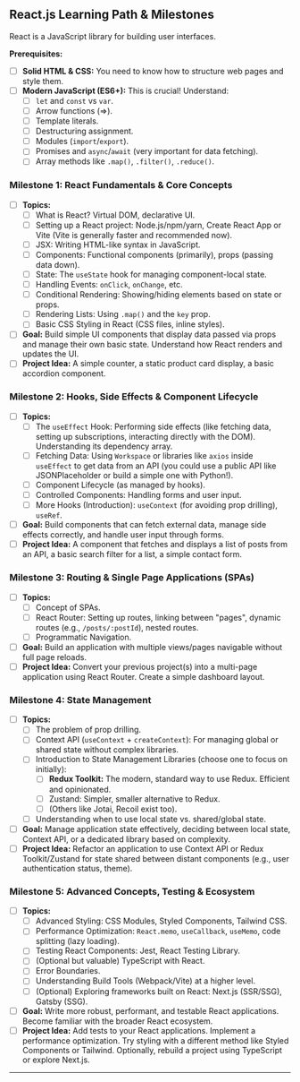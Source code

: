 ## React.js Learning Path & Milestones
React is a JavaScript library for building user interfaces.

**Prerequisites:**
- [ ] **Solid HTML & CSS:** You need to know how to structure web pages and style them.
- [ ] **Modern JavaScript (ES6+):** This is crucial! Understand:
    - [ ] `let` and `const` vs `var`.
    - [ ] Arrow functions (=>).
    - [ ] Template literals.
    - [ ] Destructuring assignment.
    - [ ] Modules (`import`/`export`).
    - [ ] Promises and `async`/`await` (very important for data fetching).
    - [ ] Array methods like `.map()`, `.filter()`, `.reduce()`.
### **Milestone 1: React Fundamentals & Core Concepts**
- [ ] **Topics:**
    - [ ] What is React? Virtual DOM, declarative UI.
    - [ ] Setting up a React project: Node.js/npm/yarn, Create React App or Vite (Vite is generally faster and recommended now).
    - [ ] JSX: Writing HTML-like syntax in JavaScript.
    - [ ] Components: Functional components (primarily), props (passing data down).
    - [ ] State: The `useState` hook for managing component-local state.
    - [ ] Handling Events: `onClick`, `onChange`, etc.
    - [ ] Conditional Rendering: Showing/hiding elements based on state or props.
    - [ ] Rendering Lists: Using `.map()` and the `key` prop.
    - [ ] Basic CSS Styling in React (CSS files, inline styles).
- [ ] **Goal:** Build simple UI components that display data passed via props and manage their own basic state. Understand how React renders and updates the UI.
- [ ] **Project Idea:** A simple counter, a static product card display, a basic accordion component.
### **Milestone 2: Hooks, Side Effects & Component Lifecycle**
- [ ] **Topics:**
    - [ ] The `useEffect` Hook: Performing side effects (like fetching data, setting up subscriptions, interacting directly with the DOM). Understanding its dependency array.
    - [ ] Fetching Data: Using `Workspace` or libraries like `axios` inside `useEffect` to get data from an API (you could use a public API like JSONPlaceholder or build a simple one with Python!).
    - [ ] Component Lifecycle (as managed by hooks).
    - [ ] Controlled Components: Handling forms and user input.
    - [ ] More Hooks (Introduction): `useContext` (for avoiding prop drilling), `useRef`.
- [ ] **Goal:** Build components that can fetch external data, manage side effects correctly, and handle user input through forms.
- [ ] **Project Idea:** A component that fetches and displays a list of posts from an API, a basic search filter for a list, a simple contact form.
### **Milestone 3: Routing & Single Page Applications (SPAs)**
- [ ] **Topics:**
    - [ ] Concept of SPAs.
    - [ ] React Router: Setting up routes, linking between "pages", dynamic routes (e.g., `/posts/:postId`), nested routes.
    - [ ] Programmatic Navigation.
- [ ] **Goal:** Build an application with multiple views/pages navigable without full page reloads.
- [ ] **Project Idea:** Convert your previous project(s) into a multi-page application using React Router. Create a simple dashboard layout.
### **Milestone 4: State Management**
- [ ] **Topics:**
    - [ ] The problem of prop drilling.
    - [ ] Context API (`useContext` + `createContext`): For managing global or shared state without complex libraries.
    - [ ] Introduction to State Management Libraries (choose one to focus on initially):
        - [ ] **Redux Toolkit:** The modern, standard way to use Redux. Efficient and opinionated.
        - [ ] Zustand: Simpler, smaller alternative to Redux.
        - [ ] (Others like Jotai, Recoil exist too).
    - [ ] Understanding when to use local state vs. shared/global state.
- [ ] **Goal:** Manage application state effectively, deciding between local state, Context API, or a dedicated library based on complexity.
- [ ] **Project Idea:** Refactor an application to use Context API or Redux Toolkit/Zustand for state shared between distant components (e.g., user authentication status, theme).
### **Milestone 5: Advanced Concepts, Testing & Ecosystem**
- [ ] **Topics:**
    - [ ] Advanced Styling: CSS Modules, Styled Components, Tailwind CSS.
    - [ ] Performance Optimization: `React.memo`, `useCallback`, `useMemo`, code splitting (lazy loading).
    - [ ] Testing React Components: Jest, React Testing Library.
    - [ ] (Optional but valuable) TypeScript with React.
    - [ ] Error Boundaries.
    - [ ] Understanding Build Tools (Webpack/Vite) at a higher level.
    - [ ] (Optional) Exploring frameworks built on React: Next.js (SSR/SSG), Gatsby (SSG).
- [ ] **Goal:** Write more robust, performant, and testable React applications. Become familiar with the broader React ecosystem.
- [ ] **Project Idea:** Add tests to your React applications. Implement a performance optimization. Try styling with a different method like Styled Components or Tailwind. Optionally, rebuild a project using TypeScript or explore Next.js.
---